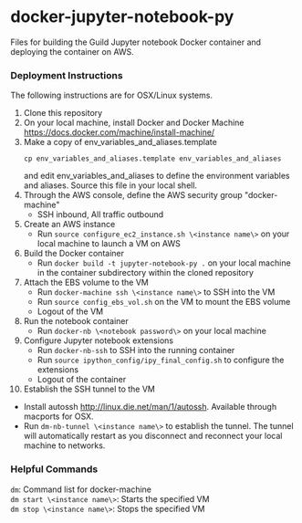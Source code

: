 # docker-jupyter-notebook-py
Files for building the Guild Jupyter notebook Docker container and deploying the container on AWS. 

### Deployment Instructions
The following instructions are for OSX/Linux systems.  

1. Clone this repository  
2. On your local machine, install Docker and Docker Machine https://docs.docker.com/machine/install-machine/  
3. Make a copy of env_variables_and_aliases.template  
   ```
   cp env_variables_and_aliases.template env_variables_and_aliases
   ```
   and edit env_variables_and_aliases to define the environment variables and aliases. Source this file in your local shell.  
4. Through the AWS console, define the AWS security group "docker-machine"  
   * SSH inbound, All traffic outbound
5. Create an AWS instance
   * Run ```source configure_ec2_instance.sh \<instance name\>``` on your local machine to launch a VM on AWS  
6. Build the Docker container  
   * Run ```docker build -t jupyter-notebook-py .``` on your local machine in the container subdirectory within the cloned repository  
7. Attach the EBS volume to the VM  
   * Run ```docker-machine ssh \<instance name\>``` to SSH into the VM  
   * Run ```source config_ebs_vol.sh``` on the VM to mount the EBS volume   
   * Logout of the VM  
8. Run the notebook container  
   * Run ```docker-nb \<notebook password\>``` on your local machine  
9. Configure Jupyter notebook extensions
   * Run ```docker-nb-ssh``` to SSH into the running container  
   * Run ```source ipython_config/ipy_final_config.sh``` to configure the extensions  
   * Logout of the container  
10. Establish the SSH tunnel to the VM  
   * Install autossh http://linux.die.net/man/1/autossh. Available through macports for OSX.  
   * Run ```dm-nb-tunnel \<instance name\>``` to establish the tunnel. The tunnel will automatically restart as you disconnect and reconnect your local machine to networks.  

### Helpful Commands  
```dm```:                         Command list for docker-machine  
```dm start \<instance name\>```: Starts the specified VM  
```dm stop \<instance name\>```:  Stops the specified VM  
